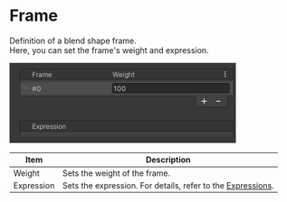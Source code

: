 # Frame
Definition of a blend shape frame.  
Here, you can set the frame's weight and expression.

![Frame](../images/references/frame/frame.png)

| Item | Description |
| --- | --- |
| Weight | Sets the weight of the frame. |
| Expression | Sets the expression. For details, refer to the [Expressions](./expressions/). |
